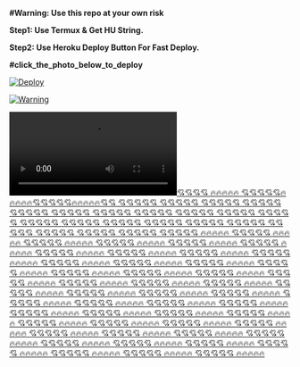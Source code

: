 **#Warning: Use this repo at your own risk**

**Step1: Use Termux & Get HU String.**

**Step2: Use Heroku Deploy Button For Fast Deploy.**




**#click_the_photo_below_to_deploy**

[![Deploy](https://telegra.ph/file/933a2046c0790dd335cc6.jpg)](https://heroku.com/deploy)

[![Warning](https://telegra.ph/file/286423143f2648748fc7c.jpg)](https://telegra.ph/file/019a2eab3d66d39c92a75.mp4 "CopyLeft Credit Video")

![](https://telegra.ph/file/e9aabcb9ead09a6387a51.mp4)[💘💘💘💘
🔥🔥🔥🔥🔥
💘💘💘💘💘🔥🔥🔥🔥🔥💘💘💘💘💘🔥🔥🔥🔥🔥💘💘
💘💘💘💘💘
💘💘💘💘💘
💘💘💘💘💘
💘💘💘💘💘
💘💘💘💘💘
💘💘💘💘💘
💘💘💘💘💘
💘💘💘💘💘
💘💘💘💘💘
💘💘💘💘💘
💘💘💘💘💘
💘💘💘💘💘
💘💘💘💘💘
💘💘💘💘💘
💘💘💘💘💘
💘💘💘💘💘
💘💘💘💘💘
💘💘💘💘💘
💘💘💘💘💘
💘💘💘💘💘
💘💘💘💘💘
💘💘💘💘💘
🔥🔥🔥🔥🔥
💘💘💘💘💘
🔥🔥🔥🔥🔥
💘💘💘💘💘
🔥🔥🔥🔥🔥
💘💘💘💘💘
🔥🔥🔥🔥🔥
💘💘💘💘💘
🔥🔥🔥🔥🔥
💘💘💘💘💘
🔥🔥🔥🔥🔥
💘💘💘💘💘
🔥🔥🔥🔥🔥
💘💘💘💘💘
🔥🔥🔥🔥🔥
💘💘💘💘💘
🔥🔥🔥🔥🔥
💘💘💘💘💘
🔥🔥🔥🔥🔥
💘💘💘💘💘
🔥🔥🔥🔥🔥
💘💘💘💘💘
🔥🔥🔥🔥🔥
💘💘💘💘💘
🔥🔥🔥🔥🔥
💘💘💘💘💘
🔥🔥🔥🔥🔥
💘💘💘💘💘
🔥🔥🔥🔥🔥
💘💘💘💘💘
🔥🔥🔥🔥🔥
💘💘💘💘💘
🔥🔥🔥🔥🔥
💘💘💘💘💘
🔥🔥🔥🔥🔥
💘💘💘💘💘
🔥🔥🔥🔥🔥
💘💘💘💘💘
🔥🔥🔥🔥🔥
💘💘💘💘💘
🔥🔥🔥🔥🔥
💘💘💘💘💘
🔥🔥🔥🔥🔥
💘💘💘💘💘
🔥🔥🔥🔥🔥
💘💘💘💘💘
🔥🔥🔥🔥🔥
💘💘💘💘💘
🔥🔥🔥🔥🔥
💘💘💘💘💘
🔥🔥🔥🔥🔥
💘💘💘💘💘
🔥🔥🔥🔥🔥
💘💘💘💘💘
🔥🔥🔥🔥🔥
💘💘💘💘💘
🔥🔥🔥🔥🔥
💘💘💘💘💘
🔥🔥🔥🔥🔥
💘💘💘💘💘
🔥🔥🔥🔥🔥
💘💘💘💘💘
🔥🔥🔥🔥🔥
💘💘💘💘💘
🔥🔥🔥🔥🔥
💘💘💘💘💘
🔥🔥🔥🔥🔥
💘💘💘💘💘
🔥🔥🔥🔥🔥
💘💘💘💘💘
🔥🔥🔥🔥🔥
💘💘💘💘💘
🔥🔥🔥🔥🔥
💘💘💘💘💘
🔥🔥🔥🔥🔥
💘💘💘💘💘
🔥🔥🔥🔥🔥
💘💘💘💘💘
🔥🔥🔥🔥🔥
💘💘💘💘💘
🔥🔥🔥🔥🔥
💘💘💘💘💘
🔥🔥🔥🔥🔥
💘💘💘💘💘
🔥🔥🔥🔥🔥
💘💘💘💘💘
🔥🔥🔥🔥🔥
💘💘💘💘💘
🔥🔥🔥🔥🔥
💘💘💘💘💘
🔥🔥🔥🔥🔥
💘💘💘💘💘
🔥🔥🔥🔥🔥
💘💘💘💘💘
🔥🔥🔥🔥🔥](https://telegram.dog/surajit1)
